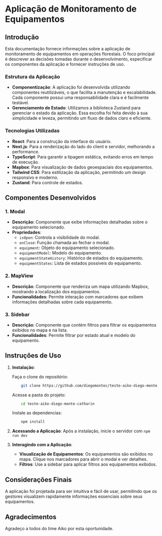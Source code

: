 # Aplicação de Monitoramento de Equipamentos

## Introdução

Esta documentação fornece informações sobre a aplicação de monitoramento de equipamentos em operações florestais. O foco principal é descrever as decisões tomadas durante o desenvolvimento, especificar os componentes da aplicação e fornecer instruções de uso.

### Estrutura da Aplicação

- **Componentização**: A aplicação foi desenvolvida utilizando componentes reutilizáveis, o que facilita a manutenção e escalabilidade. Cada componente possui uma responsabilidade clara e é facilmente testável.
- **Gerenciamento de Estado**: Utilizamos a biblioteca Zustand para gerenciar o estado da aplicação. Essa escolha foi feita devido à sua simplicidade e leveza, permitindo um fluxo de dados claro e eficiente.

### Tecnologias Utilizadas

- **React**: Para a construção da interface do usuário.
- **Next.js**: Para a renderização do lado do client e servidor, melhorando a performance.
- **TypeScript**: Para garantir a tipagem estática, evitando erros em tempo de execução.
- **Mapbox**: Para visualização de dados geoespaciais dos equipamentos.
- **Tailwind CSS**: Para estilização da aplicação, permitindo um design responsivo e moderno.
- **Zustand**: Para controle de estados.

## Componentes Desenvolvidos

### 1. **Modal**

- **Descrição**: Componente que exibe informações detalhadas sobre o equipamento selecionado.
- **Propriedades**:
  - `isOpen`: Controla a visibilidade do modal.
  - `onClose`: Função chamada ao fechar o modal.
  - `equipment`: Objeto do equipamento selecionado.
  - `equipmentModel`: Modelo do equipamento.
  - `equipmentStateHistory`: Histórico de estados do equipamento.
  - `equipmentStates`: Lista de estados possíveis do equipamento.

### 2. **MapView**

- **Descrição**: Componente que renderiza um mapa utilizando Mapbox, mostrando a localização dos equipamentos.
- **Funcionalidades**: Permite interação com marcadores que exibem informações detalhadas sobre cada equipamento.

### 3. **Sidebar**

- **Descrição**: Componente que contém filtros para filtrar os equipamentos exibidos no mapa e na lista.
- **Funcionalidades**: Permite filtrar por estado atual e modelo do equipamento.

## Instruções de Uso

1. **Instalação**:

    Faça o clone do repositório:
    ```bash
        git clone https://github.com/diegomontec/teste-aiko-diego-monte-catharin
    ```
    Acesse a pasta do projeto:
    ```bash
        cd teste-aiko-diego-monte-catharin
    ```
    Instale as dependencias:
    ```bash
        npm install
    ```

2. **Acessando a Aplicação**:
   Após a instalação, inicie o servidor com `npm run dev`

3. **Interagindo com a Aplicação**:
   - **Visualização de Equipamentos**: Os equipamentos são exibidos no mapa. Clique nos marcadores para abrir o modal e ver detalhes.
   - **Filtros**: Use a sidebar para aplicar filtros aos equipamentos exibidos.

## Considerações Finais

A aplicação foi projetada para ser intuitiva e fácil de usar, permitindo que os gestores visualizem rapidamente informações essenciais sobre seus equipamentos.

## Agradecimentos

Agradeço a todos do time Aiko por esta oportunidade.